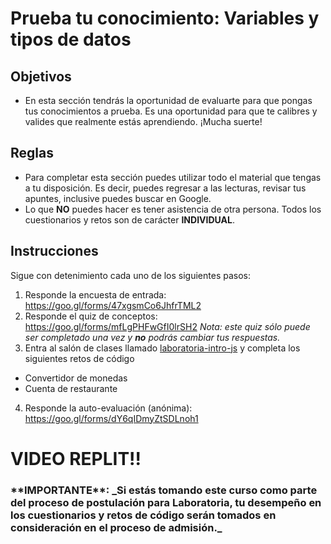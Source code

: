 # Prueba tu conocimiento: Variables y tipos de datos

## Objetivos
- En esta sección tendrás la oportunidad de evaluarte para que pongas tus conocimientos a prueba. Es una oportunidad para que te calibres y valides que realmente estás aprendiendo. ¡Mucha suerte!

## Reglas
- Para completar esta sección puedes utilizar todo el material que tengas a tu disposición. Es decir, puedes regresar a las lecturas, revisar tus apuntes, inclusive puedes buscar en Google.
- Lo que **NO** puedes hacer es tener asistencia de otra persona. Todos los cuestionarios y retos son de carácter **INDIVIDUAL**.

## Instrucciones

Sigue con detenimiento cada uno de los siguientes pasos:

1. Responde la encuesta de entrada: https://goo.gl/forms/47xgsmCo6JhfrTML2
2. Responde el quiz de conceptos:
https://goo.gl/forms/mfLgPHFwGfI0lrSH2
_Nota: este quiz sólo puede ser completado una vez y **no** podrás cambiar tus respuestas._
3. Entra al salón de clases llamado [laboratoria-intro-js](https://repl.it/classroom/invite/GLlJ8G7) y completa los siguientes retos de código
  - Convertidor de monedas
  - Cuenta de restaurante
4. Responde la auto-evaluación (anónima): https://goo.gl/forms/dY6qIDmyZtSDLnoh1

<h1>VIDEO REPLIT!!</h1>

<h3>**IMPORTANTE**: _Si estás tomando este curso como parte del proceso de postulación para Laboratoria, tu desempeño en los cuestionarios y retos de código serán tomados en consideración en el proceso de admisión._  </h3>

